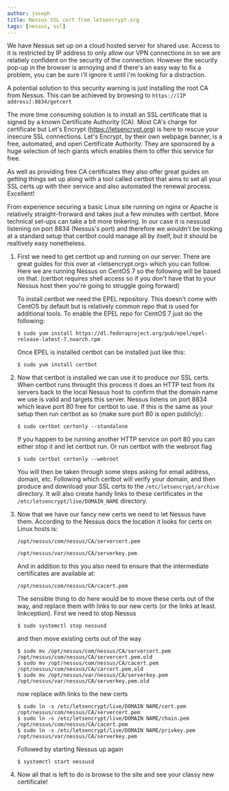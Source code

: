 ```yaml
---
author: joseph
title: Nessus SSL cert from letsencrypt.org
tags: [nessus, ssl]
---
```


We have Nessus set up on a cloud hosted server for shared use.  Access to it is restricted by IP address to only allow our VPN connections in so we are relatiely confident on the security of the connection.  However the security pop-up in the browser is annoying and if there's an easy way to fix a problem, you can be sure i'll ignore it until i'm looking for a distraction.

A potential solution to this security warning is just installing the root CA from Nessus.  This can be achieved by browsing to `https://[IP address]:8834/getcert`

The more time consuming solution is to install an SSL certificate that is signed by a known Certificate Authority (CA).  Most CA's charge for certificate but Let's Encrypt (<https://letsencrypt.org>) is here to rescue your insecure SSL connections.  Let's Encrypt, by their own webpage banner, is a free, automated, and open Certificate Authority.  They are sponsored by a huge selection of tech giants which enables them to offer this service for free.

As well as providing free CA certificates they also offer great guides on getting things set up along with a tool called certbot that aims to set all your SSL certs up with their service and also automated the renewal process.  Excellent!

From experience securing a basic Linux site running on nginx or Apache is relatively straight-frorward and takes jsut a few minutes with certbot.  More technical set-ups can take a bit more tinkering.  In our case it is nessusd listening on port 8834 (Nessus's port) and therefore we wouldn't be looking at a standard setup that certbot could manage all by itself, but it should be realtively easy nonetheless.

1.  First we need to get certbot up and running on our server.  There are great guides for this over at <letsencrypt.org> which you can follow.  Here we are running Nessus on CentOS 7 so the following will be based on that. (certbot requires shell access so if you don't have that to your Nessus host then you're going to struggle going forward)

    To install certbot we need the EPEL repository.  This doesn't come with CentOS by default but is relatively common repo that is used for additional tools.  To enable the EPEL repo for CentOS 7 just do the following:

    ```
    $ sudo yum install https://dl.fedoraproject.org/pub/epel/epel-release-latest-7.noarch.rpm
    ```
    Once EPEL is installed certbot can be installed just like this:

    ```
    $ sudo yum install certbot
    ```

2.  Now that certbot is installed we can use it to produce our SSL certs.  When certbot runs throught this process it does an HTTP test from its servers back to the local Nessus host to confirm that the domain name we use is valid and targets this server.  Nessus listens on port 8834 which leave port 80 free for certbot to use.  If this is the same as your setup then run certbot as so (make sure port 80 is open publicly):

    ```
    $ sudo certbot certonly --standalone
    ```
    If you happen to be running another HTTP service on port 80 you can either stop it and let certbot run.  Or run certbot with the webroot flag

    ```
    $ sudo certbot certonly --webroot
    ```

    You will then be taken through some steps asking for email address, domain, etc.  Following which certbot will verify your domain, and then produce and download your SSL certs to the `/etc/letsencrypt/archive` directory.  It will also create handy links to these certificates in the `/etc/letsencrypt/live/DOMAIN_NAME` directory.

3.  Now that we have our fancy new certs we need to let Nessus have them.  According to the Nessus docs the location it looks for  certs on Linux hosts is:

    ```
    /opt/nessus/com/nessus/CA/servercert.pem

    /opt/nessus/var/nessus/CA/serverkey.pem
    ```

    And in addition to this you also need to ensure that the intermediate certificates are available at:
    ```
    /opt/nessus/com/nessus/CA/cacert.pem
    ```

    The sensible thing to do here would be to move these certs out of the way, and replace them with links to our new certs (or the links at least.  linkception).  First we need to stop Nessus

    ```
    $ sudo systemctl stop nessusd
    ```

    and then move existing certs out of the way

    ```
    $ sudo mv /opt/nessus/com/nessus/CA/servercert.pem /opt/nessus/com/nessus/CA/servercert.pem.old
    $ sudo mv /opt/nessus/com/nessus/CA/cacert.pem /opt/nessus/com/nessus/CA/carcert.pem.old
    $ sudo mv /opt/nessus/var/nessus/CA/serverkey.pem /opt/nessus/var/nessus/CA/serverkey.pem.old
    ```

    now replace with links to the new certs
    ```
    $ sudo ln -s /etc/letsencrypt/live/DOMAIN NAME/cert.pem /opt/nessus/com/nessus/CA/servercert.pem
    $ sudo ln -s /etc/letsencrypt/live/DOMAIN NAME/chain.pem /opt/nessus/com/nessus/CA/cacert.pem
    $ sudo ln -s /etc/letsencrypt/live/DOMAIN NAME/privkey.pem /opt/nessus/var/nessus/CA/serverkey.pem
    ```
    Followed by starting Nessus up again
    ```
    $ systemctl start nessusd
    ```

4.  Now all that is left to do is browse to the site and see your classy new certificate!

